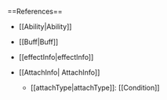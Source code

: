 ==References==
 * [[Ability|Ability]]
 * [[Buff|Buff]]
 * [[effectInfo|effectInfo]]

 * [[AttachInfo| AttachInfo]]
   * [[attachType|attachType]]: [[Condition]]

